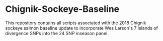 # Chignik-Sockeye-Baseline
This repository contains all scripts associated with the 2018 Chignik sockeye salmon baseline update to incorporate Wes Larson's 7 islands of divergence SNPs into the 24 SNP inseason panel.
